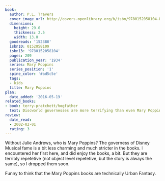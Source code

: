 ```yaml
---
book:
  author: P.L. Travers
  cover_image_url: http://covers.openlibrary.org/b/isbn/9780152058104-L.jpg
  dimensions:
    height: 20.0
    thickness: 2.5
    width: 13.0
  goodreads: '152380'
  isbn10: 0152058109
  isbn13: '9780152058104'
  pages: 209
  publication_year: '1934'
  series: Mary Poppins
  series_position: '1'
  spine_color: '#ad5c5e'
  tags:
  - kids
  title: Mary Poppins
plan:
  date_added: '2016-05-19'
related_books:
- book: terry-pratchett/hogfather
  text: Discworld governesses are more terrifying than even Mary Poppins.
review:
  date_read:
  - 2002-02-01
  rating: 3
---
```


Without Julie Andrews, who is Mary Poppins? The governess of Disney Musical fame is a bit less charming and much
stricter in the books. I encountered her first here, and did enjoy the books, a bit. But they are terribly repetetive
(not object level repetetive, but the story is always the same), so I dropped them soon.

Funny to think that the Mary Poppins books are technically Urban Fantasy.
